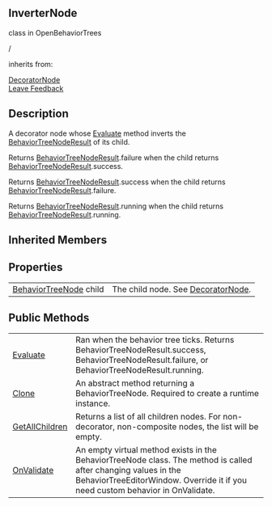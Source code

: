 <h2 class="header">InverterNode</h2>

<div class="flex-row space-between">
    <div class="flex-row">
        <p style="margin-right:10px">class in OpenBehaviorTrees</p>
        <p style="margin-right:10px">/</p>
        <p>inherits from: </p>
        <a class="link" href= "DecoratorNode.md">DecoratorNode</a>
    </div>
    <a class="link" style="text-align: right" href="mailto:zacharyruiz1@gmail.com" target="_blank">Leave Feedback</a>
</div>

<h2 class="small-h2 header">Description</h2>
<p>
    A decorator node whose 
    <a class="link" href="BehaviorTreeNode-Evaluate.md">Evaluate</a> 
    method inverts the 
    <a class="link" href="BehaviorTreeNodeResult.md">BehaviorTreeNodeResult</a> 
    of its child.
</p>
<p>
    Returns <a class="link" href="BehaviorTreeNodeResult.md">BehaviorTreeNodeResult</a>.failure when the child returns 
    <a class="link" href="BehaviorTreeNodeResult.md">BehaviorTreeNodeResult</a>.success.
</p>
<p>
    Returns <a class="link" href="BehaviorTreeNodeResult.md">BehaviorTreeNodeResult</a>.success when the child returns 
    <a class="link" href="BehaviorTreeNodeResult.md">BehaviorTreeNodeResult</a>.failure.
</p>
<p>
    Returns <a class="link" href="BehaviorTreeNodeResult.md">BehaviorTreeNodeResult</a>.running when the child returns 
    <a class="link" href="BehaviorTreeNodeResult.md">BehaviorTreeNodeResult</a>.running.
</p>

<h2 class="small-h2 header">Inherited Members</h2>

<h2 class="small-h2 header">Properties</h2>
<table class="table">
    <tbody>
        <tr>
            <td><a class="link" href= "BehaviorTreeNode.md">BehaviorTreeNode</a> child</td>
            <td>The child node. See <a class="link" href= "DecoratorNode.md">DecoratorNode</a>.</td>
        </tr>
    </tbody>
</table>
<h2 class="small-h2 header">Public Methods</h2>
<table class="table">
    <tbody>
        <tr>
            <td><a class="link" href = "BehaviorTreeNode-Evaluate.md">Evaluate</a></td>
            <td>Ran when the behavior tree ticks. Returns BehaviorTreeNodeResult.success, BehaviorTreeNodeResult.failure, or BehaviorTreeNodeResult.running.</td>
        </tr>
        <tr>
            <td><a class="link" href = "BehaviorTreeNode-Clone.md">Clone</a></td>
            <td>An abstract method returning a BehaviorTreeNode. Required to create a runtime instance.</td>
        </tr>
        <tr>
            <td><a class="link" href="BehaviorTreeNode-GetAllChildren.md">GetAllChildren</a></td>
            <td>Returns a list of all children nodes. For non-decorator, non-composite nodes, the list will be empty.</td>
        </tr>
        <tr>
            <td><a class="link" href="https://docs.unity3d.com/ScriptReference/ScriptableObject.OnValidate.html">OnValidate</a></td>
            <td>An empty virtual method exists in the BehaviorTreeNode class. The method is called after changing values in the BehaviorTreeEditorWindow. Override it if you need custom behavior in OnValidate.</td>
        </tr>
    </tbody>

</table>
